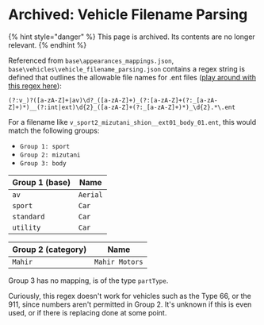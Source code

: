 # Archived: Vehicle Filename Parsing

{% hint style="danger" %}
This page is archived. Its contents are no longer relevant.
{% endhint %}

Referenced from `base\appearances_mappings.json`, `base\vehicles\vehicle_filename_parsing.json` contains a regex string is defined that outlines the allowable file names for .ent files ([play around with this regex here](https://regex101.com/r/LYUZLN/1/)):

```
(?:v_)?([a-zA-Z]+|av)\d?_([a-zA-Z]+)_(?:[a-zA-Z]+(?:_[a-zA-Z]+)*)__(?:int|ext)\d{2}_([a-zA-Z]+(?:_[a-zA-Z]+)*)_\d{2}.*\.ent
```

For a filename like `v_sport2_mizutani_shion__ext01_body_01.ent`, this would match the following groups:

* `Group 1: sport`
* `Group 2: mizutani`
* `Group 3: body`

| Group 1 (base) | Name     |
| -------------- | -------- |
| `av`           | `Aerial` |
| `sport`        | `Car`    |
| `standard`     | `Car`    |
| `utility`      | `Car`    |

| Group 2 (category) | Name           |
| ------------------ | -------------- |
| `Mahir`            | `Mahir Motors` |

Group 3 has no mapping, is of the type `partType`.

Curiously, this regex doesn't work for vehicles such as the Type 66, or the 911, since numbers aren't permitted in Group 2. It's unknown if this is even used, or if there is replacing done at some point.
